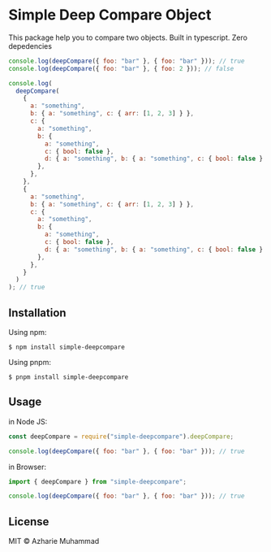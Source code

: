 # Simple Deep Compare Object

This package help you to compare two objects. Built in typescript.
Zero depedencies

```js
console.log(deepCompare({ foo: "bar" }, { foo: "bar" })); // true
console.log(deepCompare({ foo: "bar" }, { foo: 2 })); // false

console.log(
  deepCompare(
    {
      a: "something",
      b: { a: "something", c: { arr: [1, 2, 3] } },
      c: {
        a: "something",
        b: {
          a: "something",
          c: { bool: false },
          d: { a: "something", b: { a: "something", c: { bool: false } } },
        },
      },
    },
    {
      a: "something",
      b: { a: "something", c: { arr: [1, 2, 3] } },
      c: {
        a: "something",
        b: {
          a: "something",
          c: { bool: false },
          d: { a: "something", b: { a: "something", c: { bool: false } } },
        },
      },
    }
  )
); // true
```

## Installation

Using npm:

```
$ npm install simple-deepcompare
```

Using pnpm:

```
$ pnpm install simple-deepcompare
```

## Usage

in Node JS:

```js
const deepCompare = require("simple-deepcompare").deepCompare;

console.log(deepCompare({ foo: "bar" }, { foo: "bar" })); // true
```

in Browser:

```js
import { deepCompare } from "simple-deepcompare";

console.log(deepCompare({ foo: "bar" }, { foo: "bar" })); // true
```

## License

MIT © Azharie Muhammad

